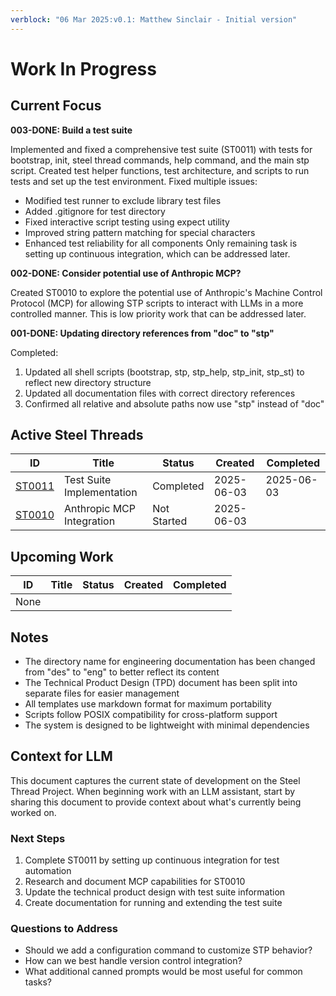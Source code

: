 ```yaml
---
verblock: "06 Mar 2025:v0.1: Matthew Sinclair - Initial version"
---
```

# Work In Progress

## Current Focus

**003-DONE: Build a test suite**

Implemented and fixed a comprehensive test suite (ST0011) with tests for bootstrap, init, steel thread commands, help command, and the main stp script. Created test helper functions, test architecture, and scripts to run tests and set up the test environment. Fixed multiple issues:
- Modified test runner to exclude library test files 
- Added .gitignore for test directory
- Fixed interactive script testing using expect utility
- Improved string pattern matching for special characters
- Enhanced test reliability for all components
Only remaining task is setting up continuous integration, which can be addressed later.

**002-DONE: Consider potential use of Anthropic MCP?**

Created ST0010 to explore the potential use of Anthropic's Machine Control Protocol (MCP) for allowing STP scripts to interact with LLMs in a more controlled manner. This is low priority work that can be addressed later.

**001-DONE: Updating directory references from "doc" to "stp"**

Completed:

1. Updated all shell scripts (bootstrap, stp, stp_help, stp_init, stp_st) to reflect new directory structure
2. Updated all documentation files with correct directory references
3. Confirmed all relative and absolute paths now use "stp" instead of "doc"

## Active Steel Threads

| ID                       | Title                     | Status      | Created    | Completed  |
|--------------------------|---------------------------|-------------|------------|------------|
| [ST0011](./st/ST0011.md) | Test Suite Implementation | Completed   | 2025-06-03 | 2025-06-03 |
| [ST0010](./st/ST0010.md) | Anthropic MCP Integration | Not Started | 2025-06-03 |            |

## Upcoming Work

| ID                    | Title                  | Status      | Created    | Completed  |
|-----------------------|------------------------|-------------|------------|------------|
| None                  |                        |             |            |            |

## Notes

- The directory name for engineering documentation has been changed from "des" to "eng" to better reflect its content
- The Technical Product Design (TPD) document has been split into separate files for easier management
- All templates use markdown format for maximum portability
- Scripts follow POSIX compatibility for cross-platform support
- The system is designed to be lightweight with minimal dependencies

## Context for LLM

This document captures the current state of development on the Steel Thread Project. When beginning work with an LLM assistant, start by sharing this document to provide context about what's currently being worked on.

### Next Steps

1. Complete ST0011 by setting up continuous integration for test automation
2. Research and document MCP capabilities for ST0010
3. Update the technical product design with test suite information
4. Create documentation for running and extending the test suite

### Questions to Address

- Should we add a configuration command to customize STP behavior?
- How can we best handle version control integration?
- What additional canned prompts would be most useful for common tasks?
